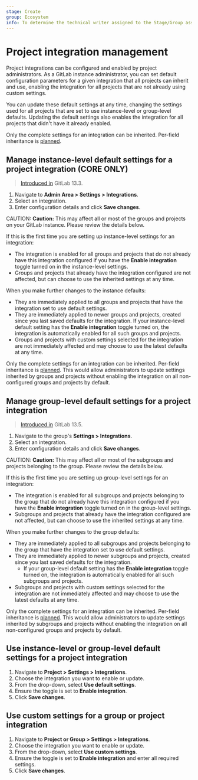 ```yaml
---
stage: Create
group: Ecosystem
info: To determine the technical writer assigned to the Stage/Group associated with this page, see https://about.gitlab.com/handbook/engineering/ux/technical-writing/#designated-technical-writers
---
```


# Project integration management

Project integrations can be configured and enabled by project administrators. As a GitLab instance administrator, you can set default configuration parameters for a given integration that all projects can inherit and use, enabling the integration for all projects that are not already using custom settings.

You can update these default settings at any time, changing the settings used for all
projects that are set to use instance-level or group-level defaults. Updating the
default settings also enables the integration for all projects that didn't have it
already enabled.

Only the complete settings for an integration can be inherited. Per-field inheritance is [planned](https://gitlab.com/groups/gitlab-org/-/epics/2137).

## Manage instance-level default settings for a project integration **(CORE ONLY)**

> [Introduced in](https://gitlab.com/groups/gitlab-org/-/epics/2137) GitLab 13.3.

1. Navigate to **Admin Area > Settings > Integrations**.
1. Select an integration.
1. Enter configuration details and click **Save changes**.

CAUTION: **Caution:**
This may affect all or most of the groups and projects on your GitLab instance. Please review the details below.

If this is the first time you are setting up instance-level settings for an integration:

- The integration is enabled for all groups and projects that do not already have this integration configured if you have the **Enable integration** toggle turned on in the instance-level settings.
- Groups and projects that already have the integration configured are not affected, but can choose to use the inherited settings at any time.

When you make further changes to the instance defaults:

- They are immediately applied to all groups and projects that have the integration set to use default settings.
- They are immediately applied to newer groups and projects, created since you last
  saved defaults for the integration. If your instance-level default setting has the
  **Enable integration** toggle turned on, the integration is automatically enabled for
  all such groups and projects.
- Groups and projects with custom settings selected for the integration are not immediately affected and may choose to use the latest defaults at any time.

Only the complete settings for an integration can be inherited. Per-field inheritance
is [planned](https://gitlab.com/groups/gitlab-org/-/epics/2137). This would allow
administrators to update settings inherited by groups and projects without enabling the
integration on all non-configured groups and projects by default.

## Manage group-level default settings for a project integration

> [Introduced in](https://gitlab.com/groups/gitlab-org/-/epics/2543) GitLab 13.5.

1. Navigate to the group's **Settings > Integrations**.
1. Select an integration.
1. Enter configuration details and click **Save changes**.

CAUTION: **Caution:**
This may affect all or most of the subgroups and projects belonging to the group. Please review the details below.

If this is the first time you are setting up group-level settings for an integration:

- The integration is enabled for all subgroups and projects belonging to the group that do not already have this integration configured if you have the **Enable integration** toggle turned on in the group-level settings.
- Subgroups and projects that already have the integration configured are not affected, but can choose to use the inherited settings at any time.

When you make further changes to the group defaults:

- They are immediately applied to all subgroups and projects belonging to the group that have the integration set to use default settings.
- They are immediately applied to newer subgroups and projects, created since you last saved defaults for the integration.
  - If your group-level default setting has the **Enable integration** toggle turned on, the integration is automatically enabled for all such subgroups and projects.
- Subgroups and projects with custom settings selected for the integration are not immediately affected and may choose to use the latest defaults at any time.

Only the complete settings for an integration can be inherited. Per-field inheritance
is [planned](https://gitlab.com/groups/gitlab-org/-/epics/2137). This would allow
administrators to update settings inherited by subgroups and projects without enabling the
integration on all non-configured groups and projects by default.

## Use instance-level or group-level default settings for a project integration

1. Navigate to **Project > Settings > Integrations**.
1. Choose the integration you want to enable or update.
1. From the drop-down, select **Use default settings**.
1. Ensure the toggle is set to **Enable integration**.
1. Click **Save changes**.

## Use custom settings for a group or project integration

1. Navigate to **Project or Group > Settings > Integrations**.
1. Choose the integration you want to enable or update.
1. From the drop-down, select **Use custom settings**.
1. Ensure the toggle is set to **Enable integration** and enter all required settings.
1. Click **Save changes**.
